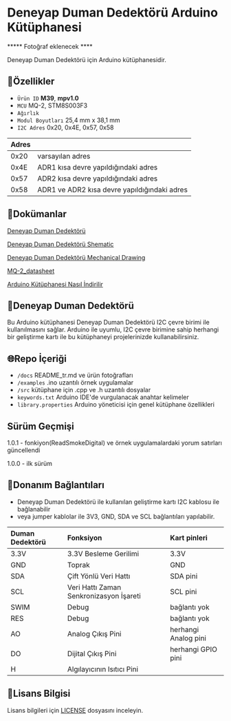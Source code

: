 # Deneyap Duman Dedektörü Arduino Kütüphanesi

***** Fotoğraf eklenecek ****

Deneyap Duman Dedektörü için Arduino kütüphanesidir.

## :mag_right:Özellikler 
- `Ürün ID` **M39**, **mpv1.0**
- `MCU` MQ-2, STM8S003F3
- `Ağırlık`
- `Modul Boyutları` 25,4 mm x 38,1 mm
- `I2C Adres` 0x20, 0x4E, 0x57, 0x58

| Adres |  | 
| :---  | :---     |
| 0x20 | varsayılan adres |
| 0x4E | ADR1 kısa devre yapıldığındaki adres |
| 0x57 | ADR2 kısa devre yapıldığındaki adres |
| 0x58 | ADR1 ve ADR2 kısa devre yapıldığındaki adres |

## :closed_book:Dokümanlar
[Deneyap Duman Dedektörü](https://docs.deneyapkart.org/en/content/contentDetail/deneyap-modul-deneyap-duman-dedektoru-m39)

[Deneyap Duman Dedektörü Shematic](https://cdn.deneyapkart.org/media/upload/userFormUpload/W0wwJGClTVDjdv9xZl9liTXfBbeG99Uo.pdf)

[Deneyap Duman Dedektörü Mechanical Drawing](https://cdn.deneyapkart.org/media/upload/userFormUpload/Mzb7brJaIeM7gkEY3G5w31l4TOAEWbT3.pdf)

[MQ-2_datasheet](https://www.winsen-sensor.com/d/files/PDF/Semiconductor%20Gas%20Sensor/MQ-2%20(Ver1.4)%20-%20Manual.pdf)

[Arduino Kütüphanesi Nasıl İndirilir](https://docs.arduino.cc/software/ide-v1/tutorials/installing-libraries)

## :pushpin:Deneyap Duman Dedektörü 
Bu Arduino kütüphanesi Deneyap Duman Dedektörü I2C çevre birimi ile kullanılmasını sağlar. Arduino ile uyumlu, I2C çevre birimine sahip herhangi bir geliştirme kartı ile bu kütüphaneyi projelerinizde kullanabilirsiniz.

## :globe_with_meridians:Repo İçeriği
- `/docs` README_tr.md ve ürün fotoğrafları
- `/examples` .ino uzantılı örnek uygulamalar
- `/src` kütüphane için .cpp ve .h uzantılı dosyalar
- `keywords.txt` Arduino IDE'de vurgulanacak anahtar kelimeler
- `library.properties` Arduino yöneticisi için genel kütüphane özellikleri

## Sürüm Geçmişi
1.0.1 - fonkiyon(ReadSmokeDigital) ve örnek uygulamalardaki yorum satırları güncellendi

1.0.0 - ilk sürüm

## :rocket:Donanım Bağlantıları
- Deneyap Duman Dedektörü ile kullanılan geliştirme kartı I2C kablosu ile bağlanabilir
- veya jumper kablolar ile 3V3, GND, SDA ve SCL bağlantıları yapılabilir. 

| Duman Dedektörü | Fonksiyon| Kart pinleri |
| :---     | :---   |   :---  |
| 3.3V     |3.3V Besleme Gerilimi| 3.3V    |
| GND      | Toprak |GND      |
| SDA      |Çift Yönlü Veri Hattı| SDA pini |
| SCL      |Veri Hattı Zaman Senkronizasyon İşareti| SCL pini|
| SWIM | Debug | bağlantı yok |
| RES  | Debug | bağlantı yok |
| AO 	|Analog Çıkış Pini|herhangi Analog pini|
| DO 	|Dijital Çıkış Pini|herhangi GPIO pini|
| H 	|Algılayıcının Isıtıcı Pini||

## :bookmark_tabs:Lisans Bilgisi
Lisans bilgileri için [LICENSE](https://github.com/deneyapkart/deneyap-duman-dedektoru-arduino-library/blob/master/LICENSE) dosyasını inceleyin.